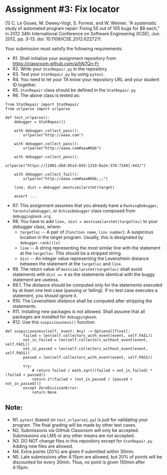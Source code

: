 # Assignment #3: Fix locator

[1] C. Le Goues, M. Dewey-Vogt, S. Forrest, and W. Weimer, “A systematic study of automated program repair: Fixing 55 out of 105 bugs for $8 each,” in 2012 34th International Conference on Software Engineering (ICSE), Jun. 2012, pp. 3–13. doi: 10.1109/ICSE.2012.6227211.


Your submission must satisfy the following requirements:

* R1. Shall initialize your assignment repository from https://classroom.github.com/a/hN7Qn-Fr
* R2. Write your `StatRepair.py` in the repository.
* R3. Test your `StatRepair.py` by using `pytest`.
* R4. You need to let your TA know your repository URL and your student ID together.
* R5. `StatRepair` class should be defined in the `StatRepair.py`
* R6. The above class is tested as:

```
from StatRepair import StatRepair
from urlparse import urlparse

def test_urlparse():
    debugger = StatRepair()

    with debugger.collect_pass():
        urlparse("http://aaaa.com")

    with debugger.collect_pass():
        urlparse("http://aaaa.com#aaa#bbb")

    with debugger.collect_pass():
        urlparse("https://[2001:db8:85a3:8d3:1319:8a2e:370:7348]:443/")

    with debugger.collect_fail():
        urlparse("http://aaaa.com#aaa#bbb;;;")

    line, dist = debugger.mostsimilarstmt(target)

    assert ...
```

* R7. This assignment assumes that you already have a `RankingDebugger`, `TarantulaDebugger`, or `OchiaiDebugger` class composed from `debuggingbook.org`.
* R8. You have to add `line, dist = mostsimilarstmt(targetloc)` to your debugger class, where:
   - `targetloc` -- A pair of (`function name`, `linu number`). A suspicious location in the target program. Usually, this is designated by `debugger.rank()[x]`
   - `line` -- A string representing the most similar line with the statement at the `targetloc`. This should be a stripped string.
   - `dist` -- An integer value representing the Levenshtein distance between the statement at the `targetloc` and `line`.
* R9. The return value of `mostsimilarstmt(targetloc)` shall avoid statements with `dist == 0` as the statements identical with the buggy statement are useless.
* R9.1. The distance should be computed only for the statements executed by at least one test case (passing or failing). If no test case executes a statement, you should ignore it.
* R10. The Levenshtein distance shall be computed after stripping the statements.
* R11. Installing new packages is not allowed. Shall assume that all packages are installed for `debuggingbook`.
* R12. Use this `suspiciousness()` function:
```
def suspiciousness(self, event: Any) -> Optional[float]:
        failed = len(self.collectors_with_event(event, self.FAIL))
        not_in_failed = len(self.collectors_without_event(event, self.FAIL))
        not_in_passed = len(self.collectors_without_event(event, self.PASS))
        passed = len(self.collectors_with_event(event, self.PASS))

        try:
            # return failed / math.sqrt((failed + not_in_failed) * (failed + passed))
            return 2*(failed + (not_in_passed / (passed + not_in_passed)))
        except ZeroDivisionError:
            return None
```



## Note:

* N1. `pytest` (based on `test_urlparse1.py`) is just for validating your program. The final grading will be made by other test cases.
* N2. Submissions via GitHub Classroom will only be accepted. Submissions via LMS or any other means are not accepted.
* N3. DO NOT change files in this repository except for `StatRepair.py`. Adding new files are allowed.
* N4. Extra points (20%) are given if submitted within 30min.
* N5. Late submissions after 4:15pm are allowed, but 20% of points will be discounted for every 30min. Thus, no point is given 150min after 4:15pm.
